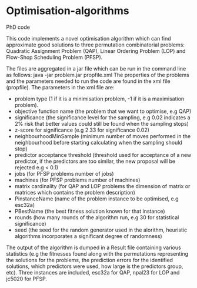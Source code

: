 # Optimisation-algorithms
PhD code

This code implements a novel optimisation algorithm which can find approximate good solutions to three permutation combinatorial problems: Quadratic Assignment Problem (QAP), Linear Ordering Problem (LOP) and Flow-Shop Scheduling Problem (PFSP).

The files are aggregated in a jar file which can be run in the command line as follows:
java -jar problem.jar propfile.xml
The properties of the problems and the parameters needed to run the code are found in the xml file (propfile).
The parameters in the xml file are:
- problem type (1 if it is a minimisation problem, -1 if it is a maximisation problem).
- objective function name (the problem that we want to optimise, e.g QAP)
- significance (the significance level for the sampling, e.g 0.02 indicates a 2% risk that better values could still be found when the sampling stops)
- z-score for significance (e.g 2.33 for significance 0.02)
- neighbourhoodMinSample (minimum number of moves performed in the neighbourhood before starting calculating when the sampling should stop)
- predictor acceptance threshold (threshold used for acceptance of a new predictor, if the predictors are too similar, the new proposal will be rejected e.g < 0.1)
- jobs (for PFSP problems number of jobs)
- machines (for PFSP problems number of machines)
- matrix cardinality (for QAP and LOP problems the dimension of matrix or matrices which contains the problem description)
- PinstanceName (name of the problem instance to be optimised, e.g esc32a)
- PBestName (the best fitness solution known for that instance)
- rounds (how many rounds of the algorithm run, e.g 30 for statistical significance)
- seed (the seed for the random generator used in the alorithm, heuristic algorithms incorporates a significant degree of randomness)

The output of the algorithm is dumped in a Result file containing various statistics (e.g the fitnesses found along with the permutations representing the solutions for the problems, the prediction errors for the identified solutions, which predictors were used, how large is the predictors group, etc). Three instances are included, esc32a for QAP, npal23 for LOP and jc5020 for PFSP.
